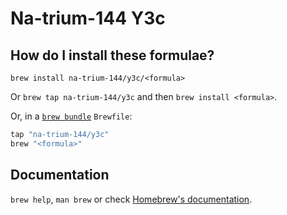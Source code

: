 # Na-trium-144 Y3c

## How do I install these formulae?

`brew install na-trium-144/y3c/<formula>`

Or `brew tap na-trium-144/y3c` and then `brew install <formula>`.

Or, in a [`brew bundle`](https://github.com/Homebrew/homebrew-bundle) `Brewfile`:

```ruby
tap "na-trium-144/y3c"
brew "<formula>"
```

## Documentation

`brew help`, `man brew` or check [Homebrew's documentation](https://docs.brew.sh).
